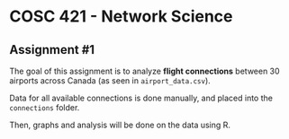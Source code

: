 # COSC 421 - Network Science

## Assignment #1

The goal of this assignment is to analyze **flight connections** between 30 airports across Canada (as seen in `airport_data.csv`).

Data for all available connections is done manually, and placed into the `connections` folder.

Then, graphs and analysis will be done on the data using R.